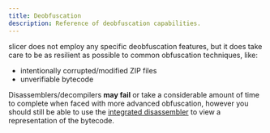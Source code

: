 ```yaml
---
title: Deobfuscation
description: Reference of deobfuscation capabilities.
---
```


slicer does not employ any specific deobfuscation features, but it does take care to be as resilient as possible to common obfuscation techniques, like:

- intentionally corrupted/modified ZIP files
- unverifiable bytecode

Disassemblers/decompilers **may fail** or take a considerable amount of time to complete when faced with more advanced obfuscation,
however you should still be able to use the [integrated disassembler](/reference/disasm#integrated-disassembler) to view a representation of the bytecode.

